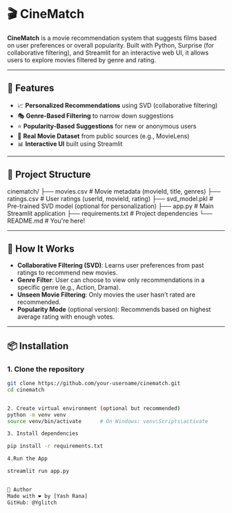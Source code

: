 # 🎬 CineMatch

**CineMatch** is a movie recommendation system that suggests films based on user preferences or overall popularity. Built with Python, Surprise (for collaborative filtering), and Streamlit for an interactive web UI, it allows users to explore movies filtered by genre and rating.

---

## 🚀 Features

- 📈 **Personalized Recommendations** using SVD (collaborative filtering)
- 🎭 **Genre-Based Filtering** to narrow down suggestions
- ⭐ **Popularity-Based Suggestions** for new or anonymous users
- 🎥 **Real Movie Dataset** from public sources (e.g., MovieLens)
- 📊 **Interactive UI** built using Streamlit

---

## 📁 Project Structure

cinematch/
├── movies.csv # Movie metadata (movieId, title, genres)
├── ratings.csv # User ratings (userId, movieId, rating)
├── svd_model.pkl # Pre-trained SVD model (optional for personalization)
├── app.py # Main Streamlit application
├── requirements.txt # Project dependencies
└── README.md # You're here!


---

## 🧠 How It Works

- **Collaborative Filtering (SVD)**: Learns user preferences from past ratings to recommend new movies.
- **Genre Filter**: User can choose to view only recommendations in a specific genre (e.g., Action, Drama).
- **Unseen Movie Filtering**: Only movies the user hasn’t rated are recommended.
- **Popularity Mode** (optional version): Recommends based on highest average rating with enough votes.

---

## 📦 Installation

### 1. Clone the repository

```bash
git clone https://github.com/your-username/cinematch.git
cd cinematch


2. Create virtual environment (optional but recommended)
python -m venv venv
source venv/bin/activate      # On Windows: venv\Scripts\activate

3. Install dependencies

pip install -r requirements.txt

4.Run the App

streamlit run app.py


🙌 Author
Made with ❤️ by [Yash Rana]
GitHub: @Yglitch
